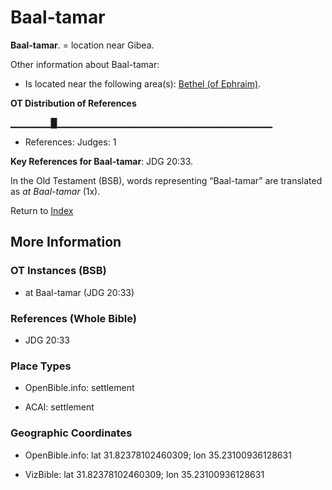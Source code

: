 # Baal-tamar
**Baal-tamar**. 
= location near Gibea. 




Other information about Baal-tamar:


* Is located near the following area(s): 
[Bethel (of Ephraim)](Bethel.md). 


**OT Distribution of References**

▁▁▁▁▁▁█▁▁▁▁▁▁▁▁▁▁▁▁▁▁▁▁▁▁▁▁▁▁▁▁▁▁▁▁▁▁▁▁
* References: Judges: 1



**Key References for Baal-tamar**: 
JDG 20:33. 


In the Old Testament (BSB), words representing “Baal-tamar” are translated as 
*at Baal-tamar* (1x). 




Return to [Index](00-Index.md)

## More Information

### OT Instances (BSB)

* at Baal-tamar (JDG 20:33)



### References (Whole Bible)

* JDG 20:33


### Place Types

* OpenBible.info: settlement

* ACAI: settlement



### Geographic Coordinates

* OpenBible.info: lat 31.82378102460309; lon 35.23100936128631

* VizBible: lat 31.82378102460309; lon 35.23100936128631




